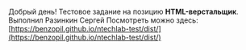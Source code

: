 Добрый день! Тестовое задание на позицию **HTML-верстальщик**. Выполнил Разинкин Сергей
Посмотреть можно здесь:  [https://benzopil.github.io/ntechlab-test/dist/](https://benzopil.github.io/ntechlab-test/dist/)
